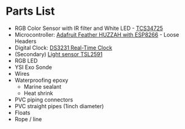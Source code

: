 # Parts List

- RGB Color Sensor with IR filter and White LED - [TCS34725](https://www.adafruit.com/product/1334)
- Microcontroller: [Adafruit Feather HUZZAH with ESP8266](https://www.adafruit.com/product/2821) - Loose Headers
- Digital Clock: [DS3231 Real-Time Clock](https://www.amazon.com/HiLetgo-AT24C32-Arduino-Without-Battery/dp/B00LX3V7F0/ref=sr_1_4?dib=eyJ2IjoiMSJ9.Av0ZT44mgzkEZLgrGYpmsc1bvAskDxukuEiBsIwEXkYxdLWe0Q6KIvzuoLQxhltJyRqJxtSy8padAvoqwb1OxemUVJV8wKLd4hxo055Yyg_SVnNOortgaevsAnooOR6hBhLRAxDo7kpeiGEpFi47hhBVTRZI6rQRbdG3bIih9c66xYbzYHHZTPko_P8uMCozWrqYzheF57gK0CkmEUKEQ6FtOhuHyOJhBBMiS5BlYCM.gnwTWDIqVmBysHMQs4MbyHxOEXera6N20qf9qNMimwI&dib_tag=se&keywords=DS3231&qid=1744839620&sr=8-4#averageCustomerReviewsAnchor) 
- (Secondary) [Light sensor TSL2591](https://www.adafruit.com/product/1980)
- RGB LED
- YSI Exo Sonde
- Wires
- Waterproofing epoxy 
  -  Marine sealant
  - Heat shrink
- PVC piping connectors
- PVC straight pipes (1inch diameter)
- Floats 
- Rope / line
